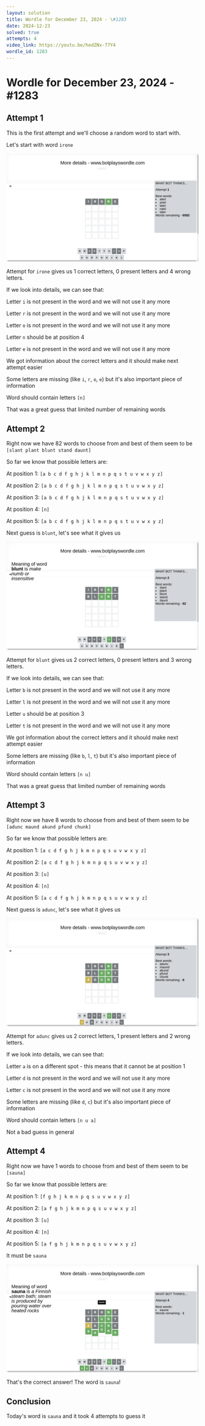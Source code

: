 ```yaml
---
layout: solution
title: Wordle for December 23, 2024 - \#1283
date: 2024-12-23
solved: true
attempts: 4
video_link: https://youtu.be/hedZNx-77Y4
wordle_id: 1283
---
```


# Wordle for December 23, 2024 - \#1283

## Attempt 1

This is the first attempt and we'll choose a random word to start with.

Let's start with word `irone`

![Attempt 1](2024-12-23/attempt-1.png)

Attempt for `irone` gives us 1 correct letters, 0 present letters and 4 wrong letters.

If we look into details, we can see that:

Letter `i` is not present in the word and we will not use it any more

Letter `r` is not present in the word and we will not use it any more

Letter `o` is not present in the word and we will not use it any more

Letter `n` should be at position 4

Letter `e` is not present in the word and we will not use it any more

We got information about the correct letters and it should make next attempt easier

Some letters are missing (like `i`, `r`, `o`, `e`) but it's also important piece of information

Word should contain letters `[n]`

That was a great guess that limited number of remaining words



## Attempt 2

Right now we have 82 words to choose from and best of them seem to be `[slant plant blunt stand daunt]`

So far we know that possible letters are:

At position 1: `[a b c d f g h j k l m n p q s t u v w x y z]`

At position 2: `[a b c d f g h j k l m n p q s t u v w x y z]`

At position 3: `[a b c d f g h j k l m n p q s t u v w x y z]`

At position 4: `[n]`

At position 5: `[a b c d f g h j k l m n p q s t u v w x y z]`

Next guess is `blunt`, let's see what it gives us

![Attempt 2](2024-12-23/attempt-2.png)

Attempt for `blunt` gives us 2 correct letters, 0 present letters and 3 wrong letters.

If we look into details, we can see that:

Letter `b` is not present in the word and we will not use it any more

Letter `l` is not present in the word and we will not use it any more

Letter `u` should be at position 3

Letter `t` is not present in the word and we will not use it any more

We got information about the correct letters and it should make next attempt easier

Some letters are missing (like `b`, `l`, `t`) but it's also important piece of information

Word should contain letters `[n u]`

That was a great guess that limited number of remaining words



## Attempt 3

Right now we have 8 words to choose from and best of them seem to be `[adunc maund akund pfund chunk]`

So far we know that possible letters are:

At position 1: `[a c d f g h j k m n p q s u v w x y z]`

At position 2: `[a c d f g h j k m n p q s u v w x y z]`

At position 3: `[u]`

At position 4: `[n]`

At position 5: `[a c d f g h j k m n p q s u v w x y z]`

Next guess is `adunc`, let's see what it gives us

![Attempt 3](2024-12-23/attempt-3.png)

Attempt for `adunc` gives us 2 correct letters, 1 present letters and 2 wrong letters.

If we look into details, we can see that:

Letter `a` is on a different spot - this means that it cannot be at position 1

Letter `d` is not present in the word and we will not use it any more

Letter `c` is not present in the word and we will not use it any more

Some letters are missing (like `d`, `c`) but it's also important piece of information

Word should contain letters `[n u a]`

Not a bad guess in general



## Attempt 4

Right now we have 1 words to choose from and best of them seem to be `[sauna]`

So far we know that possible letters are:

At position 1: `[f g h j k m n p q s u v w x y z]`

At position 2: `[a f g h j k m n p q s u v w x y z]`

At position 3: `[u]`

At position 4: `[n]`

At position 5: `[a f g h j k m n p q s u v w x y z]`

It must be `sauna`

![Attempt 4](2024-12-23/attempt-4.png)

That's the correct answer! The word is `sauna`!

## Conclusion

Today's word is `sauna` and it took 4 attempts to guess it

